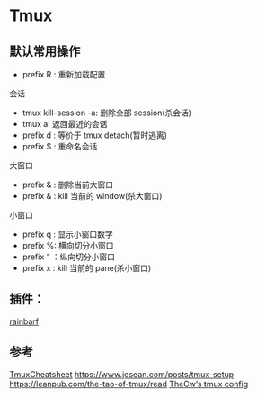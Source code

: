 # Tmux

## 默认常用操作
- prefix R : 重新加载配置

会话
- tmux kill-session -a: 删除全部 session(杀会话)
- tmux a:  返回最近的会话 
- prefix d : 等价于 tmux detach(暂时逃离)
- prefix $ : 重命名会话 

大窗口
- prefix & : 删除当前大窗口 
- prefix & : kill 当前的 window(杀大窗口)

小窗口
- prefix q : 显示小窗口数字 
- prefix %: 横向切分小窗口
- prefix “ ：纵向切分小窗口
- prefix x : kill 当前的 pane(杀小窗口)

## 插件：
[rainbarf](https://github.com/creaktive/rainbarf)

##  参考
[TmuxCheatsheet](https://tmuxcheatsheet.com/)
https://www.josean.com/posts/tmux-setup
https://leanpub.com/the-tao-of-tmux/read
[TheCw‘s tmux config](https://github.com/theniceboy/.config/blob/master/.tmux.conf)

